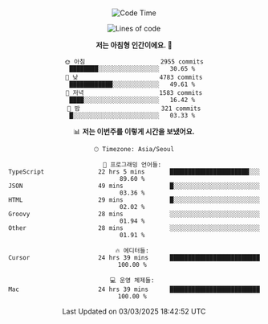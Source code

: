 <div align="center">

<br />

 <!--START_SECTION:waka-->
![Code Time](http://img.shields.io/badge/Code%20Time-4%2C287%20hrs%2024%20mins-blue)

![Lines of code](https://img.shields.io/badge/%EC%A0%80%EB%8A%94%20%EC%97%AC%ED%83%9C%EA%B9%8C%EC%A7%80%20-5.1%20million%20%EC%A4%84%EC%9D%98%20%EC%BD%94%EB%93%9C%EB%A5%BC%20%EC%9E%91%EC%84%B1%ED%96%88%EC%96%B4%EC%9A%94.-blue)

**저는 아침형 인간이에요. 🐤** 

```text
🌞 아침                     2955 commits        ████████░░░░░░░░░░░░░░░░░   30.65 % 
🌆 낮　                     4783 commits        ████████████░░░░░░░░░░░░░   49.61 % 
🌃 저녁                     1583 commits        ████░░░░░░░░░░░░░░░░░░░░░   16.42 % 
🌙 밤　                     321 commits         █░░░░░░░░░░░░░░░░░░░░░░░░   03.33 % 
```


📊 **저는 이번주를 이렇게 시간을 보냈어요.** 

```text
🕑︎ Timezone: Asia/Seoul

💬 프로그래밍 언어들: 
TypeScript               22 hrs 5 mins       ██████████████████████░░░   89.60 % 
JSON                     49 mins             █░░░░░░░░░░░░░░░░░░░░░░░░   03.36 % 
HTML                     29 mins             █░░░░░░░░░░░░░░░░░░░░░░░░   02.02 % 
Groovy                   28 mins             ░░░░░░░░░░░░░░░░░░░░░░░░░   01.94 % 
Other                    28 mins             ░░░░░░░░░░░░░░░░░░░░░░░░░   01.91 % 

🔥 에디터들: 
Cursor                   24 hrs 39 mins      █████████████████████████   100.00 % 

💻 운영 체제들: 
Mac                      24 hrs 39 mins      █████████████████████████   100.00 % 
```


 Last Updated on 03/03/2025 18:42:52 UTC
<!--END_SECTION:waka-->

</div>
